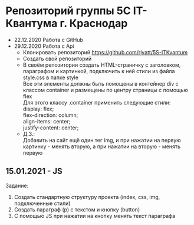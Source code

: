 # Репозиторий группы 5С IT-Квантума г. Краснодар

- 22.12.2020 Работа с GitHub 
- 29.12.2020 Работа с Api
    - Клонировать репозиторий https://github.com/rjvatt/5S-ITKvantum
    - Создать свой репозиторий
    - В своём репозитории создать HTML-страничку с заголовком, параграфом и картинкой, подключить к ней стили из файла style.css в папке style  
    Все эти элементы должны быть помощены в контейнер div с классом container и размещены по центру страницы с помощью flex  
    Для этого классу .container применить следующие стили:   
        display: flex;  
        flex-direction: column;  
        align-items: center;  
        justify-content: center;  
    - Д.З.:  
    Добавить на сайт ещё один тег img, и при нажатии на первую картинку - менять вторую, а при нажатии на вторую - менять первую  
## 15.01.2021 - JS 
Задание:  
1. Создать стандартную структуру проекта (index, css, img, подключенные стили)
2. Создать параграф (p) с текстом и кнопку (button)
3. С помощью JS при нажатии на кнопку менять текст параграфа
